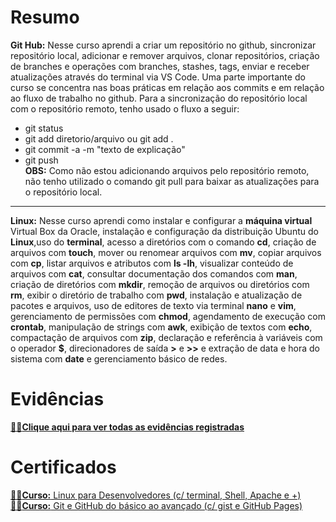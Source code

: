 # Resumo

**Git Hub:** Nesse curso aprendi a criar um repositório no github, sincronizar repositório local, adicionar e remover arquivos, clonar repositórios, criação de branches e operações com branches, stashes, tags, enviar e receber atualizações através do terminal via VS Code.
Uma parte importante do curso se concentra nas boas práticas em relação aos commits e em relação ao fluxo de trabalho no github.
Para a sincronização do repositório local com o repositório remoto, tenho usado o fluxo a seguir:
- git status
- git add diretorio/arquivo ou git add .
- git commit -a -m "texto de explicação"
- git push  
**OBS:** Como não estou adicionando arquivos pelo repositório remoto, não tenho utilizado o comando git pull para baixar as atualizações para o repositório local.
---  

**Linux:** Nesse curso aprendi como instalar e configurar a **máquina virtual** Virtual Box da Oracle, instalação e configuração da distribuição Ubuntu do **Linux**,uso do **terminal**, acesso a diretórios com o comando **cd**, criação de arquivos com **touch**, mover ou renomear arquivos com **mv**, copiar arquivos com **cp**, listar arquivos e atributos com **ls -lh**, visualizar conteúdo de arquivos com **cat**, consultar documentação dos comandos com **man**, criação de diretórios com **mkdir**, remoção de arquivos ou diretórios com **rm**, exibir o diretório de trabalho com **pwd**, instalação e atualização de pacotes e arquivos, uso de editores de texto via terminal **nano** e **vim**, gerenciamento de permissões com **chmod**, agendamento de execução com **crontab**, manipulação de strings com **awk**, exibição de textos com **echo**, compactação de arquivos com **zip**, declaração e referência à variáveis com o operador **$**, direcionadores de saída **>** e **>>** e extração de data e hora do sistema com **date** e gerenciamento básico de redes. 

# Evidências

[🕵️‍♂️**Clique aqui para ver todas as evidências registradas** ](/Sprint%201/evidencias/README.md)


# Certificados

[🧑‍🎓**Curso:** Linux para Desenvolvedores (c/ terminal, Shell, Apache e +)](/Sprint%201/certificados/certificado_linux.pdf)  
[🧑‍🎓**Curso:** Git e GitHub do básico ao avançado (c/ gist e GitHub Pages)](/Sprint%201/certificados/certificado_git.pdf)